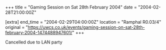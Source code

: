 +++
title = "Gaming Session on Sat 28th February 2004"
date = "2004-02-28T21:00:00Z"

[extra]
end_time = "2004-02-29T04:00:00Z"
location = "Ramphal R0.03/4"
original = "https://uwcs.co.uk/events/gaming-session-on-sat-28th-february-2004-1474488947601/"
+++

Cancelled due to LAN party

